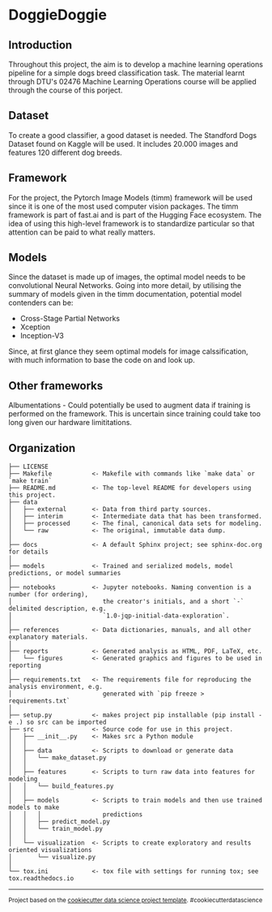 DoggieDoggie
==============================
## Introduction
Throughout this project, the aim is to develop a machine learning operations pipeline for a simple dogs breed classification task. The material learnt through DTU's 02476 Machine Learning Operations course will be applied through the course of this porject.

## Dataset
To create a good classifier, a good dataset is needed. The Standford Dogs Dataset found on Kaggle will be used. It includes 20.000 images and features 120 different dog breeds.

## Framework
For the project, the Pytorch Image Models (timm) framework will be used since it is one of the most used computer vision packages. The timm framework is part of fast.ai and is part of the Hugging Face ecosystem. The idea of using this high-level framework is to standardize particular so that attention can be paid to what really matters.

## Models
Since the dataset is made up of images, the optimal model needs to be convolutional Neural Networks. Going into more detail, by utilising the summary of models given in the timm documentation, potential model contenders can be:

- Cross-Stage Partial Networks
- Xception
- Inception-V3

Since, at first glance they seem optimal models for image calssification, with much information to base the code on and look up.


## Other frameworks
Albumentations - Could potentially be used to augment data if training is performed on the framework. This is uncertain since training could take too long given our hardware limititations. 


Organization
------------

    ├── LICENSE
    ├── Makefile           <- Makefile with commands like `make data` or `make train`
    ├── README.md          <- The top-level README for developers using this project.
    ├── data
    │   ├── external       <- Data from third party sources.
    │   ├── interim        <- Intermediate data that has been transformed.
    │   ├── processed      <- The final, canonical data sets for modeling.
    │   └── raw            <- The original, immutable data dump.
    │
    ├── docs               <- A default Sphinx project; see sphinx-doc.org for details
    │
    ├── models             <- Trained and serialized models, model predictions, or model summaries
    │
    ├── notebooks          <- Jupyter notebooks. Naming convention is a number (for ordering),
    │                         the creator's initials, and a short `-` delimited description, e.g.
    │                         `1.0-jqp-initial-data-exploration`.
    │
    ├── references         <- Data dictionaries, manuals, and all other explanatory materials.
    │
    ├── reports            <- Generated analysis as HTML, PDF, LaTeX, etc.
    │   └── figures        <- Generated graphics and figures to be used in reporting
    │
    ├── requirements.txt   <- The requirements file for reproducing the analysis environment, e.g.
    │                         generated with `pip freeze > requirements.txt`
    │
    ├── setup.py           <- makes project pip installable (pip install -e .) so src can be imported
    ├── src                <- Source code for use in this project.
    │   ├── __init__.py    <- Makes src a Python module
    │   │
    │   ├── data           <- Scripts to download or generate data
    │   │   └── make_dataset.py
    │   │
    │   ├── features       <- Scripts to turn raw data into features for modeling
    │   │   └── build_features.py
    │   │
    │   ├── models         <- Scripts to train models and then use trained models to make
    │   │   │                 predictions
    │   │   ├── predict_model.py
    │   │   └── train_model.py
    │   │
    │   └── visualization  <- Scripts to create exploratory and results oriented visualizations
    │       └── visualize.py
    │
    └── tox.ini            <- tox file with settings for running tox; see tox.readthedocs.io


--------

<p><small>Project based on the <a target="_blank" href="https://drivendata.github.io/cookiecutter-data-science/">cookiecutter data science project template</a>. #cookiecutterdatascience</small></p>




